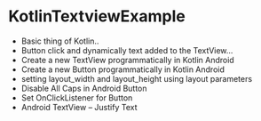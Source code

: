 # KotlinTextviewExample
- Basic thing of Kotlin..
- Button click and dynamically text added to the TextView...
- Create a new TextView programmatically in Kotlin Android
- Create a new Button programmatically in Kotlin Android
- setting layout_width and layout_height using layout parameters
- Disable All Caps in Android Button
- Set OnClickListener for Button
- Android TextView – Justify Text
